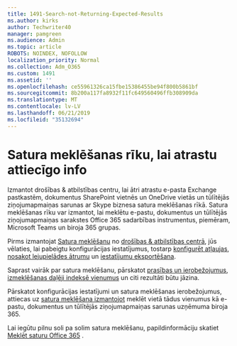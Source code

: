 ```yaml
---
title: 1491-Search-not-Returning-Expected-Results
ms.author: kirks
author: Techwriter40
manager: pamgreen
ms.audience: Admin
ms.topic: article
ROBOTS: NOINDEX, NOFOLLOW
localization_priority: Normal
ms.collection: Adm_O365
ms.custom: 1491
ms.assetid: ''
ms.openlocfilehash: ce55961326ca15fbe15386455be94f800b5861bf
ms.sourcegitcommit: 8b200a117fa8932f11fc649560496ffb308909da
ms.translationtype: MT
ms.contentlocale: lv-LV
ms.lasthandoff: 06/21/2019
ms.locfileid: "35132694"
---
```

# <a name="content-search-tool-to-find-relevant-info"></a>Satura meklēšanas rīku, lai atrastu attiecīgo info

Izmantot drošības & atbilstības centru, lai ātri atrastu e-pasta Exchange pastkastēm, dokumentus SharePoint vietnēs un OneDrive vietās un tūlītējās ziņojumapmaiņas sarunas ar Skype biznesa satura meklēšanas rīkā. Satura meklēšanas rīku var izmantot, lai meklētu e-pastu, dokumentus un tūlītējās ziņojumapmaiņas sarakstes Office 365 sadarbības instrumentus, piemēram, Microsoft Teams un biroja 365 grupas.


Pirms izmantojat [Satura meklēšanu](https://sip.protection.office.com/contentsearchbeta?ContentOnly=1) no [drošības & atbilstības centrā](https://sip.protection.office.com/homepage), jūs vēlaties, lai pabeigtu konfigurācijas iestatījumus, tostarp [konfigurēt atļaujas](https://docs.microsoft.com/office365/securitycompliance/permissions-filtering-for-content-search), [nosakot lejupielādes ātrumu](https://docs.microsoft.com/office365/securitycompliance/increase-download-speeds-when-exporting-ediscovery-results) un [iestatījumu eksportēšana](https://docs.microsoft.com/office365/securitycompliance/disable-reports-when-you-export-content-search-results).

Saprast vairāk par satura meklēšanu, pārskatot [prasības un ierobežojumus](https://docs.microsoft.com/office365/securitycompliance/limits-for-content-search), [izmeklēšanas daļēji indeksē vienumus](https://docs.microsoft.com/office365/securitycompliance/investigating-partially-indexed-items-in-ediscovery) un citi rezultāti būtu jāzina.

Pārskatot konfigurācijas iestatījumi un satura meklēšanas ierobežojumus, attiecas uz [satura meklēšana izmantojot</a> meklēt vietā tādus vienumus kā e-pastu, dokumentus un tūlītējās ziņojumapmaiņas sarunas uzņēmuma biroja 365](https://docs.microsoft.com/office365/securitycompliance/content-search).

Lai iegūtu pilnu soli pa solim satura meklēšanu, papildinformāciju skatiet [Meklēt saturu Office 365](https://docs.microsoft.com/office365/securitycompliance/search-for-content) .

